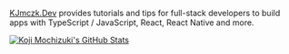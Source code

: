 [KJmczk.Dev](https://kjmczk.dev/) provides tutorials and tips for full-stack developers to build apps with TypeScript / JavaScript, React, React Native and more.

[![Koji Mochizuki's GitHub Stats](https://github-readme-stats.vercel.app/api?username=kjmczk)](https://github.com/kjmczk/kjmczk)

